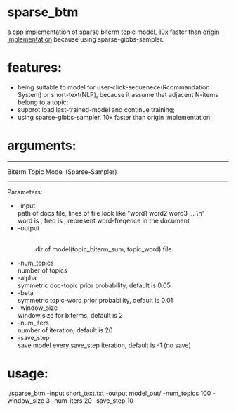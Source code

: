 # sparse_btm
a cpp implementation of sparse biterm topic model, 10x faster than [origin implementation](https://github.com/xiaohuiyan/BTM) because using sparse-gibbs-sampler.

# features:
* being suitable to model for user-click-sequenece(Rcommandation System) or short-text(NLP), because it assume that adjacent N-items belong to a topic;
* supprot load last-trained-model and continue training;
* using sparse-gibbs-sampler, 10x faster than origin implementation;

# arguments:
_____________________________________

Biterm Topic Model (Sparse-Sampler)  

_____________________________________

Parameters:
* -input <file>  
	path of docs file, lines of file look like "word1 word2 word3 ... \n"  
	word is <string>, freq is <int>, represent word-freqence in the document  
* -output <dir>  
	dir of model(topic_biterm_sum, topic_word) file  
* -num_topics <int>  
	number of topics  
* -alpha <float>  
	symmetric doc-topic prior probability, default is 0.05  
* -beta <float>  
	symmetric topic-word prior probability, default is 0.01  
* -window_size <int>  
	window size for biterms, default is 2  
* -num_iters <int>  
	number of iteration, default is 20  
* -save_step <int>  
	save model every save_step iteration, default is -1 (no save)  
  
# usage:
./sparse_btm -input short_text.txt -output model_out/ -num_topics 100 -window_size 3 -num-iters 20 -save_step 10
